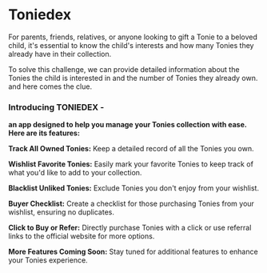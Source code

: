 # Toniedex
For parents, friends, relatives, or anyone looking to gift a Tonie to a beloved child, it's essential to know the child's 
interests and how many Tonies they already have in their collection.

To solve this challenge, we can provide detailed information about the Tonies the child is interested in and the number of Tonies they already own.
and here comes the clue.

<h3>Introducing TONIEDEX -</h3> 
<b>an app designed to help you manage your Tonies collection with ease. Here are its features:</b>

<b>Track All Owned Tonies:</b> Keep a detailed record of all the Tonies you own.

<b>Wishlist Favorite Tonies:</b> Easily mark your favorite Tonies to keep track of what you'd like to add to your collection.

<b>Blacklist Unliked Tonies:</b> Exclude Tonies you don't enjoy from your wishlist.

<b>Buyer Checklist:</b> Create a checklist for those purchasing Tonies from your wishlist, ensuring no duplicates.

<b>Click to Buy or Refer:</b> Directly purchase Tonies with a click or use referral links to the official website for more options.

<b>More Features Coming Soon:</b> Stay tuned for additional features to enhance your Tonies experience.
